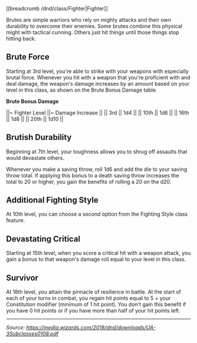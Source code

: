 [[breadcrumb /dnd/class/Fighter|Fighter]]

Brutes are simple warriors who rely on mighty attacks and their own durability to overcome their enemies. Some brutes combine this physical might with tactical cunning. Others just hit things until those things stop hitting back.

## Brute Force

Starting at 3rd level, you're able to strike with your weapons with especially brutal force. Whenever you hit with a weapon that you're proficient with and deal damage, the weapon's damage increases by an amount based on your level in this class, as shown on the Brute Bonus Damage table.

**Brute Bonus Damage**

||~ Fighter Level ||~ Damage Increase ||
|| 3rd || 1d4 ||
|| 10th || 1d6 ||
|| 16th || 1d8 ||
|| 20th || 1d10 ||

## Brutish Durability

Beginning at 7th level, your toughness allows you to shrug off assaults that would devastate others.

Whenever you make a saving throw, roll 1d6 and add the die to your saving throw total. If applying this bonus to a death saving throw increases the total to 20 or higher, you gain the benefits of rolling a 20 on the d20.

## Additional Fighting Style

At 10th level, you can choose a second option from the Fighting Style class feature.

## Devastating Critical

Starting at 15th level, when you score a critical hit with a weapon attack, you gain a bonus to that weapon's damage roll equal to your level in this class.

## Survivor

At 18th level, you attain the pinnacle of resilience in battle. At the start of each of your turns in combat, you regain hit points equal to 5 + your Constitution modifier (minimum of 1 hit point). You don't gain this benefit if you have 0 hit points or if you have more than half of your hit points left.

----

*Source: <https://media.wizards.com/2018/dnd/downloads/UA-3Subclasses0108.pdf>*
